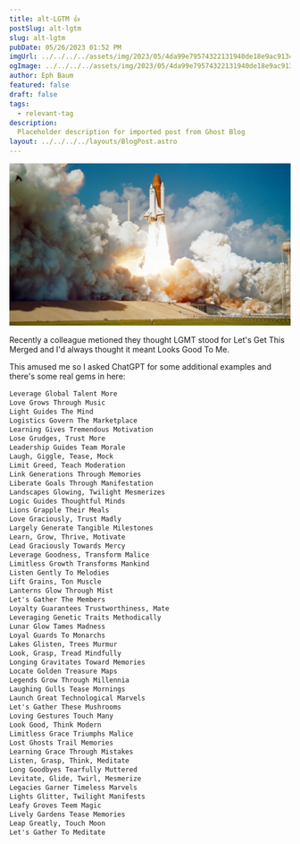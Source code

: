 ```yaml
---
title: alt-LGTM 👍
postSlug: alt-lgtm
slug: alt-lgtm
pubDate: 05/26/2023 01:52 PM
imgUrl: ../../../../assets/img/2023/05/4da99e79574322131940de18e9ac91348b0d1356.jpeg
ogImage: ../../../../assets/img/2023/05/4da99e79574322131940de18e9ac91348b0d1356.jpeg
author: Eph Baum
featured: false
draft: false
tags:
  - relevant-tag
description:
  Placeholder description for imported post from Ghost Blog
layout: ../../../../layouts/BlogPost.astro
---
```


![Featured Image](../../../../assets/img/2023/05/4da99e79574322131940de18e9ac91348b0d1356.jpeg)

Recently a colleague metioned they thought LGMT stood for Let's Get This Merged and I'd always thought it meant Looks Good To Me.

This amused me so I asked ChatGPT for some additional examples and there's some real gems in here:

    Leverage Global Talent More
    Love Grows Through Music
    Light Guides The Mind
    Logistics Govern The Marketplace
    Learning Gives Tremendous Motivation
    Lose Grudges, Trust More
    Leadership Guides Team Morale
    Laugh, Giggle, Tease, Mock
    Limit Greed, Teach Moderation
    Link Generations Through Memories
    Liberate Goals Through Manifestation
    Landscapes Glowing, Twilight Mesmerizes
    Logic Guides Thoughtful Minds
    Lions Grapple Their Meals
    Love Graciously, Trust Madly
    Largely Generate Tangible Milestones
    Learn, Grow, Thrive, Motivate
    Lead Graciously Towards Mercy
    Leverage Goodness, Transform Malice
    Limitless Growth Transforms Mankind
    Listen Gently To Melodies
    Lift Grains, Ton Muscle
    Lanterns Glow Through Mist
    Let's Gather The Members
    Loyalty Guarantees Trustworthiness, Mate
    Leveraging Genetic Traits Methodically
    Lunar Glow Tames Madness
    Loyal Guards To Monarchs
    Lakes Glisten, Trees Murmur
    Look, Grasp, Tread Mindfully
    Longing Gravitates Toward Memories
    Locate Golden Treasure Maps
    Legends Grow Through Millennia
    Laughing Gulls Tease Mornings
    Launch Great Technological Marvels
    Let's Gather These Mushrooms
    Loving Gestures Touch Many
    Look Good, Think Modern
    Limitless Grace Triumphs Malice
    Lost Ghosts Trail Memories
    Learning Grace Through Mistakes
    Listen, Grasp, Think, Meditate
    Long Goodbyes Tearfully Muttered
    Levitate, Glide, Twirl, Mesmerize
    Legacies Garner Timeless Marvels
    Lights Glitter, Twilight Manifests
    Leafy Groves Teem Magic
    Lively Gardens Tease Memories
    Leap Greatly, Touch Moon
    Let's Gather To Meditate
